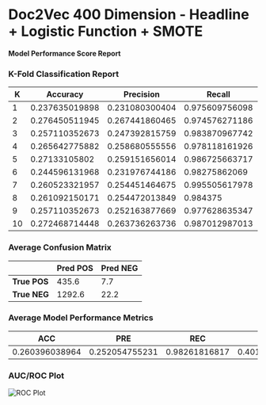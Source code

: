 # Doc2Vec 400 Dimension - Headline + Logistic Function + SMOTE
**Model Performance Score Report**

### K-Fold Classification Report
| K | Accuracy | Precision | Recall | F-Measure | AUC | Kappa |
| --- | --- | --- | --- | --- | --- | --- |
| 1 | 0.237635019898 | 0.231080300404 | 0.975609756098 | 0.373657169547 | 0.494476486648 | -0.00520753652414 |
| 2 | 0.276450511945 | 0.267441860465 | 0.974576271186 | 0.419708029197 | 0.49739700029 | -0.00283426373721 |
| 3 | 0.257110352673 | 0.247392815759 | 0.983870967742 | 0.39537037037 | 0.501376571484 | 0.00137618350041 |
| 4 | 0.265642775882 | 0.258680555556 | 0.978118161926 | 0.409153318078 | 0.496745476044 | -0.00342199573975 |
| 5 | 0.27133105802 | 0.259151656014 | 0.986725663717 | 0.410492406811 | 0.505231132012 | 0.00545498708239 |
| 6 | 0.244596131968 | 0.231976744186 | 0.98275862069 | 0.375352775165 | 0.502843807386 | 0.00266738662752 |
| 7 | 0.260523321957 | 0.254451464675 | 0.995505617978 | 0.405306495883 | 0.503464918661 | 0.00353085112784 |
| 8 | 0.261092150171 | 0.254472013849 | 0.984375 | 0.404401650619 | 0.499057729008 | -0.000969567332769 |
| 9 | 0.257110352673 | 0.252163877669 | 0.977628635347 | 0.400917431193 | 0.494535141472 | -0.00561069895906 |
| 10 | 0.272468714448 | 0.263736263736 | 0.987012987013 | 0.416248288453 | 0.502379950297 | 0.00252863344663 |

### Average Confusion Matrix
| | Pred POS | Pred NEG |
| --- | --- | --- |
| **True POS** | 435.6 | 7.7 |
| **True NEG** | 1292.6 | 22.2 |

### Average Model Performance Metrics
| ACC | PRE | REC | F1 | AUC | KAPP |
| --- | --- | --- | --- | --- | --- |
| 0.260396038964 | 0.252054755231 | 0.98261816817 | 0.401060793531 | 0.49975082133 | -0.000248602050813 |

### AUC/ROC Plot
![ROC Plot](doc2vec_400_dimension_-_headline_+_logistic_function_+_smote_auc-plot.png)
